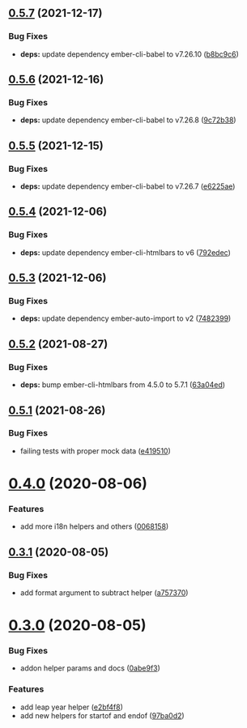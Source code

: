 ## [0.5.7](https://github.com/rajasegar/ember-dayjs-helpers/compare/v0.5.6...v0.5.7) (2021-12-17)


### Bug Fixes

* **deps:** update dependency ember-cli-babel to v7.26.10 ([b8bc9c6](https://github.com/rajasegar/ember-dayjs-helpers/commit/b8bc9c67b3d2f027c1295c31955c8289402597b5))

## [0.5.6](https://github.com/rajasegar/ember-dayjs-helpers/compare/v0.5.5...v0.5.6) (2021-12-16)


### Bug Fixes

* **deps:** update dependency ember-cli-babel to v7.26.8 ([9c72b38](https://github.com/rajasegar/ember-dayjs-helpers/commit/9c72b3828a8380e0d43895699467a4ab83e927d5))

## [0.5.5](https://github.com/rajasegar/ember-dayjs-helpers/compare/v0.5.4...v0.5.5) (2021-12-15)


### Bug Fixes

* **deps:** update dependency ember-cli-babel to v7.26.7 ([e6225ae](https://github.com/rajasegar/ember-dayjs-helpers/commit/e6225ae970bbe00a8b134cd705c3ccace516cf7b))

## [0.5.4](https://github.com/rajasegar/ember-dayjs-helpers/compare/v0.5.3...v0.5.4) (2021-12-06)


### Bug Fixes

* **deps:** update dependency ember-cli-htmlbars to v6 ([792edec](https://github.com/rajasegar/ember-dayjs-helpers/commit/792edeca1388ed8109060307747d032bf1c546ad))

## [0.5.3](https://github.com/rajasegar/ember-dayjs-helpers/compare/v0.5.2...v0.5.3) (2021-12-06)


### Bug Fixes

* **deps:** update dependency ember-auto-import to v2 ([7482399](https://github.com/rajasegar/ember-dayjs-helpers/commit/748239990ec03e43dce85b9cdd532212c37748f0))

## [0.5.2](https://github.com/rajasegar/ember-dayjs-helpers/compare/v0.5.1...v0.5.2) (2021-08-27)


### Bug Fixes

* **deps:** bump ember-cli-htmlbars from 4.5.0 to 5.7.1 ([63a04ed](https://github.com/rajasegar/ember-dayjs-helpers/commit/63a04ed58fdd6ffbbd142b700866070b25a49e75))

## [0.5.1](https://github.com/rajasegar/ember-dayjs-helpers/compare/v0.5.0...v0.5.1) (2021-08-26)


### Bug Fixes

* failing tests with proper mock data ([e419510](https://github.com/rajasegar/ember-dayjs-helpers/commit/e41951093aa4890ce47d599b7518b1f202c6f4fc))

# [0.4.0](https://github.com/rajasegar/ember-dayjs-helpers/compare/v0.3.1...v0.4.0) (2020-08-06)


### Features

* add more i18n helpers and others ([0068158](https://github.com/rajasegar/ember-dayjs-helpers/commit/0068158045abbee1874cf667de8af3586dca5abe))

## [0.3.1](https://github.com/rajasegar/ember-dayjs-helpers/compare/v0.3.0...v0.3.1) (2020-08-05)


### Bug Fixes

* add format argument to subtract helper ([a757370](https://github.com/rajasegar/ember-dayjs-helpers/commit/a75737019f9056aaf7a470cdfd15d6aa20b5b92b))

# [0.3.0](https://github.com/rajasegar/ember-dayjs-helpers/compare/v0.2.0...v0.3.0) (2020-08-05)


### Bug Fixes

* addon helper params and docs ([0abe9f3](https://github.com/rajasegar/ember-dayjs-helpers/commit/0abe9f326bff5df01e4337886ae2f30d40fbc65b))


### Features

* add leap year helper ([e2bf4f8](https://github.com/rajasegar/ember-dayjs-helpers/commit/e2bf4f804a3243d42b7a93006194726ca30476aa))
* add new helpers for startof and endof ([97ba0d2](https://github.com/rajasegar/ember-dayjs-helpers/commit/97ba0d2d6ad94cb7c00c44c13857eb888b7feef1))
